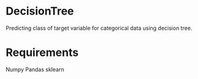 # DecisionTree
Predicting class of target variable for categorical data using decision tree. 

# Requirements

Numpy
Pandas
sklearn
